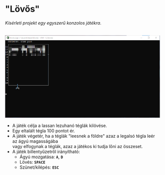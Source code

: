 # "Lövős"
###### Kísérleti projekt egy egyszerű konzolos játékra.

![Screenshot](https://github.com/theqbz/lovos/blob/main/screenshot.png)

- A játék célja a lassan lezuhanó téglák kilövése.
- Egy eltalált tégla 100 pontot ér.
- A játék végetér, ha a téglák "leesnek a földre" azaz a legalsó tégla leér az ágyú magasságába  
vagy elfogynak a téglák, azaz a játékos ki tudja lőni az összeset.
- A játék billentyűzetről irányítható:
  - Ágyú mozgatása: **`A`**, **`D`**
  - Lövés: **`SPACE`**
  - Szünet/kilépés: **`ESC`**
